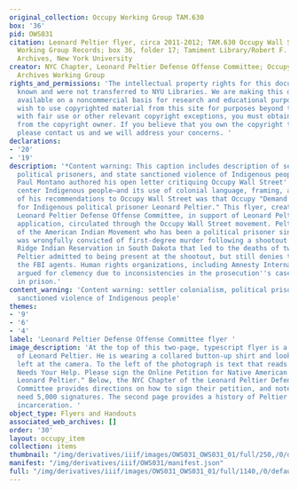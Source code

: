 ```yaml
---
original_collection: Occupy Working Group TAM.630
box: '36'
pid: OWS031
citation: Leonard Peltier flyer, circa 2011-2012; TAM.630 Occupy Wall Street Archives
  Working Group Records; box 36, folder 17; Tamiment Library/Robert F. Wagner Labor
  Archives, New York University
creator: NYC Chapter, Leonard Peltier Defense Offense Committee; Occupy Wall Street
  Archives Working Group
rights_and_permissions: 'The intellectual property rights for this document are not
  known and were not transferred to NYU Libraries. We are making this document publicly
  available on a noncommercial basis for research and educational purposes. If you
  wish to use copyrighted material from this site for purposes beyond those in accordance
  with fair use or other relevant copyright exceptions, you must obtain permission
  from the copyright owner. If you believe that you own the copyright to this document,
  please contact us and we will address your concerns. '
declarations:
- '20'
- '19'
description: '*Content warning: This caption includes description of settler colonialism,
  political prisoners, and state sanctioned violence of Indigenous people* When John
  Paul Montano authored his open letter critiquing Occupy Wall Street''s failure to
  center Indigenous people—and its use of colonial language, framing, and tactics—one
  of his recommendations to Occupy Wall Street was that Occupy "Demand immediate freedom
  for Indigenous political prisoner Leonard Peltier." This flyer, created by the NYC
  Leonard Peltier Defense Offense Committee, in support of Leonard Peltier''s clemency
  application, circulated through the Occupy Wall Street movement. Peltier is a member
  of the American Indian Movement who has been a political prisoner since 1977. He
  was wrongfully convicted of first-degree murder following a shootout at the Pine
  Ridge Indian Reservation in South Dakota that led to the deaths of two FBI agents.
  Peltier admitted to being present at the shootout, but still denies that he shot
  the FBI agents. Human rights organizations, including Amnesty International, have
  argued for clemency due to inconsistencies in the prosecution''s case, but he remains
  in prison.'
content_warning: 'Content warning: settler colonialism, political prisoners, state
  sanctioned violence of Indigenous people'
themes:
- '9'
- '6'
- '4'
label: 'Leonard Peltier Defense Offense Committee flyer '
image_description: 'At the top of this two-page, typescript flyer is a photograph
  of Leonard Peltier. He is wearing a collared button-up shirt and looking to his
  left at the camera. To the left of the photograph is text that reads "Leonard Peltier
  Needs Your Help. Please sign the Online Petition for Native American Political Prisoner
  Leonard Peltier." Below, the NYC Chapter of the Leonard Peltier Defense Offense
  Committee provides directions on how to sign their petition, and note that they
  need 5,000 signatures. The second page provides a history of Peltier''s wrongful
  incarceration. '
object_type: Flyers and Handouts
associated_web_archives: []
order: '30'
layout: occupy_item
collection: items
thumbnail: "/img/derivatives/iiif/images/OWS031_OWS031_01/full/250,/0/default.jpg"
manifest: "/img/derivatives/iiif/OWS031/manifest.json"
full: "/img/derivatives/iiif/images/OWS031_OWS031_01/full/1140,/0/default.jpg"
---
```

